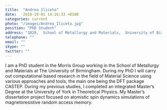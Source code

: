 ```yaml
---
title:  "Andrea Iliceto"
date:   2018-10-01 14:16:33 +0100
categories: current
photo: "/images/Andrea_Iliceto.jpg"
position: "PhD Student"
address: "1B20,  School of Metallurgy and Materials,  University of Birmingham  Edgbaston  Birmingham  B15 2TT  UK"
telephone: ""
email: ""
skype: ""
twitter: ""
---
```


I am a PhD student in the Morris Group working in the School of Metallurgy and Materials at The University of Birmingham. During my PhD I will carry out computational based research in the field of Material Science using various approaches and tools, the main one being the DFT package CASTEP.
During my previous studies, I completed an integrated Master’s Degree at the University of York in Theoretical Physics. My Master’s dissertation project focused on atomistic spin dynamics simulations of magnetoresistive random access memory.
